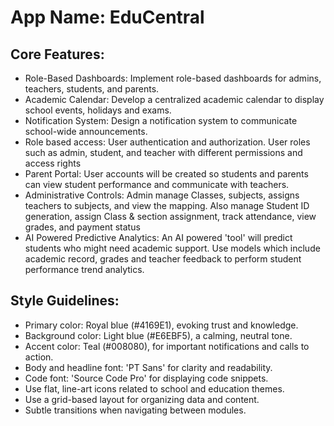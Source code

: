 # **App Name**: EduCentral

## Core Features:

- Role-Based Dashboards: Implement role-based dashboards for admins, teachers, students, and parents.
- Academic Calendar: Develop a centralized academic calendar to display school events, holidays and exams.
- Notification System: Design a notification system to communicate school-wide announcements.
- Role based access: User authentication and authorization. User roles such as admin, student, and teacher with different permissions and access rights
- Parent Portal: User accounts will be created so students and parents can view student performance and communicate with teachers.
- Administrative Controls: Admin manage Classes, subjects, assigns teachers to subjects, and view the mapping. Also manage Student ID generation, assign Class & section assignment, track attendance, view grades, and payment status
- AI Powered Predictive Analytics: An AI powered 'tool' will predict students who might need academic support. Use models which include academic record, grades and teacher feedback to perform student performance trend analytics.

## Style Guidelines:

- Primary color: Royal blue (#4169E1), evoking trust and knowledge.
- Background color: Light blue (#E6EBF5), a calming, neutral tone.
- Accent color: Teal (#008080), for important notifications and calls to action.
- Body and headline font: 'PT Sans' for clarity and readability.
- Code font: 'Source Code Pro' for displaying code snippets.
- Use flat, line-art icons related to school and education themes.
- Use a grid-based layout for organizing data and content.
- Subtle transitions when navigating between modules.